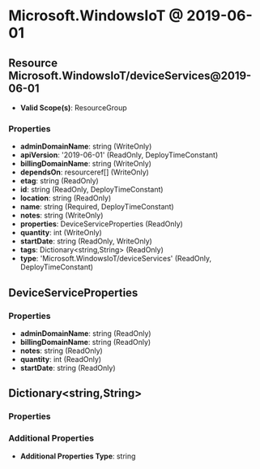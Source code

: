# Microsoft.WindowsIoT @ 2019-06-01

## Resource Microsoft.WindowsIoT/deviceServices@2019-06-01
* **Valid Scope(s)**: ResourceGroup
### Properties
* **adminDomainName**: string (WriteOnly)
* **apiVersion**: '2019-06-01' (ReadOnly, DeployTimeConstant)
* **billingDomainName**: string (WriteOnly)
* **dependsOn**: resourceref[] (WriteOnly)
* **etag**: string (ReadOnly)
* **id**: string (ReadOnly, DeployTimeConstant)
* **location**: string (ReadOnly)
* **name**: string (Required, DeployTimeConstant)
* **notes**: string (WriteOnly)
* **properties**: DeviceServiceProperties (ReadOnly)
* **quantity**: int (WriteOnly)
* **startDate**: string (ReadOnly, WriteOnly)
* **tags**: Dictionary<string,String> (ReadOnly)
* **type**: 'Microsoft.WindowsIoT/deviceServices' (ReadOnly, DeployTimeConstant)

## DeviceServiceProperties
### Properties
* **adminDomainName**: string (ReadOnly)
* **billingDomainName**: string (ReadOnly)
* **notes**: string (ReadOnly)
* **quantity**: int (ReadOnly)
* **startDate**: string (ReadOnly)

## Dictionary<string,String>
### Properties
### Additional Properties
* **Additional Properties Type**: string

